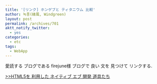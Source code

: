 ```yaml
---
title: '[リンク] ホンゲブと ティタニウム 比較'
author: 녹풍(綠風, Windgreen)
layout: post
permalink: /archives/701
aktt_notify_twitter:
  - yes
categories:
  - etc
tags:
  - WebApp
---
```

愛読する ブログである firejune様 ブログで 良い 文を 見つけて リンクする. 

<a target="_top" href="http://firejune.com/1712">>>HTML5を 利用した ネイティブ エブ 開発 道具たち</a>